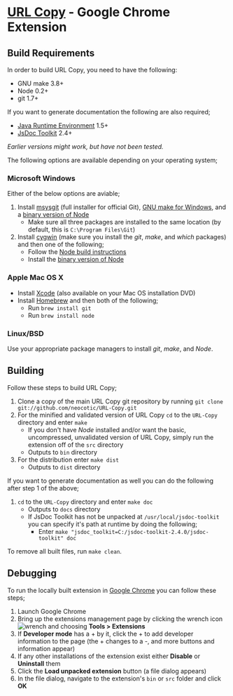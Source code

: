 # [URL Copy](https://chrome.google.com/webstore/detail/dcjnfaoifoefmnbhhlbppaebgnccfddf) - Google Chrome Extension

## Build Requirements
In order to build URL Copy, you need to have the following:

* GNU make 3.8+
* Node 0.2+
* git 1.7+

If you want to generate documentation the following are also required;

* [Java Runtime Environment](http://www.java.com/en/) 1.5+
* [JsDoc Toolkit](http://code.google.com/p/jsdoc-toolkit/) 2.4+

*Earlier versions might work, but have not been tested.*

The following options are available depending on your operating system;

### Microsoft Windows
Either of the below options are aviable;

1. Install [msysgit](https://code.google.com/p/msysgit/) (full installer for official Git), [GNU make for Windows](http://gnuwin32.sourceforge.net/packages/make.htm), and a [binary version of Node](http://node-js.prcn.co.cc/)
   * Make sure all three packages are installed to the same location (by default, this is `C:\Program Files\Git`)
2. Install [cygwin](http://cygwin.com/) (make sure you install the *git*, *make*, and *which* packages) and then one of the following;
   * Follow the [Node build instructions](https://github.com/ry/node/wiki/Building-node.js-on-Cygwin-%28Windows%29)
   * Install the [binary version of Node](http://node-js.prcn.co.cc/)

### Apple Mac OS X

* Install [Xcode](http://developer.apple.com/technologies/xcode.html) (also available on your Mac OS installation DVD)
* Install [Homebrew](http://mxcl.github.com/homebrew/) and then both of the following;
   * Run `brew install git`
   * Run `brew install node`

### Linux/BSD
Use your appropriate package managers to install *git*, *make*, and *Node*.

## Building
Follow these steps to build URL Copy;

1. Clone a copy of the main URL Copy git repository by running `git clone git://github.com/neocotic/URL-Copy.git`
2. For the minified and validated version of URL Copy `cd` to the `URL-Copy` directory and enter `make`
   * If you don't have *Node* installed and/or want the basic, uncompressed, unvalidated version of URL Copy, simply run the extension off of the `src` directory
   * Outputs to `bin` directory
3. For the distribution enter `make dist`
   * Outputs to `dist` directory

If you want to generate documentation as well you can do the following after step 1 of the above;

1. `cd` to the `URL-Copy` directory and enter `make doc`
   * Outputs to `docs` directory
   * If JsDoc Toolkit has not be unpacked at `/usr/local/jsdoc-toolkit` you can specify it's path at runtime by doing the following;
      * Enter `make "jsdoc_toolkit=C:/jsdoc-toolkit-2.4.0/jsdoc-toolkit" doc`

To remove all built files, run `make clean`.

## Debugging
To run the locally built extension in [Google Chrome](http://www.google.com/chrome/) you can follow these steps;

1. Launch Google Chrome
2. Bring up the extensions management page by clicking the wrench icon ![wrench](http://code.google.com/chrome/extensions/images/toolsmenu.gif) and choosing **Tools > Extensions**
3. If **Developer mode** has a + by it, click the + to add developer information to the page (the + changes to a -, and more buttons and information appear)
4. If any other installations of the extension exist either **Disable** or **Uninstall** them
4. Click the **Load unpacked extension** button (a file dialog appears)
5. In the file dialog, navigate to the extension's `bin` or `src` folder and click **OK**